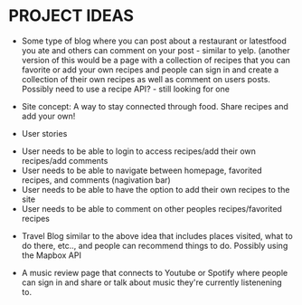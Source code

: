 # PROJECT IDEAS

- Some type of blog where you can post about a restaurant or latestfood you ate and others can comment on your post - similar to yelp. (another version of this would be a page with a collection of recipes that you can favorite or add your own recipes and people can sign in and create a collection of their own recipes as well as comment on users posts. Possibly need to use a recipe API? - still looking for one
* Site concept: A way to stay connected through food. Share recipes and add your own!

- User stories 

* User needs to be able to login to access recipes/add their own recipes/add comments
* User needs to be able to navigate between homepage, favorited recipes, and comments (nagivation bar)
* User needs to be able to have the option to add their own recipes to the site
* User needs to be able to comment on other peoples recipes/favorited recipes

- Travel Blog similar to the above idea that includes places visited, what to do there, etc.., and people can recommend things to do. Possibly using the Mapbox API

- A music review page that connects to Youtube or Spotify where people can sign in and share or talk about music they're currently listenening to.

